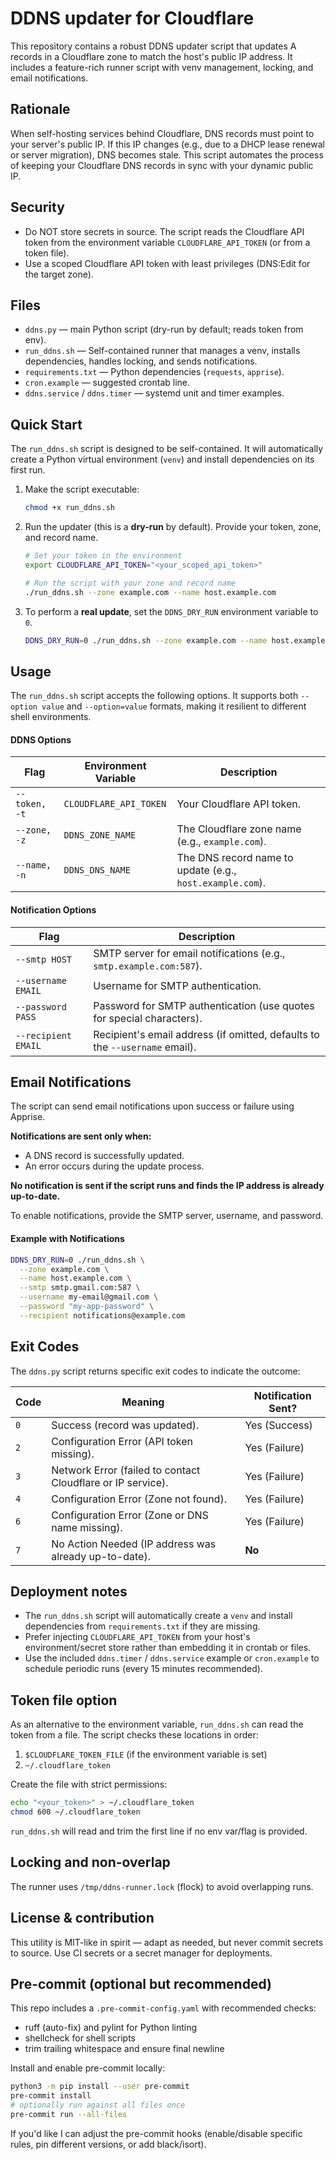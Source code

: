 # DDNS updater for Cloudflare

This repository contains a robust DDNS updater script that updates A records
in a Cloudflare zone to match the host's public IP address. It includes a
feature-rich runner script with venv management, locking, and email
notifications.

Rationale
---------
When self-hosting services behind Cloudflare, DNS records must point to your
server's public IP. If this IP changes (e.g., due to a DHCP lease renewal or
server migration), DNS becomes stale. This script automates the process of
keeping your Cloudflare DNS records in sync with your dynamic public IP.

Security
--------
- Do NOT store secrets in source. The script reads the Cloudflare API token
  from the environment variable `CLOUDFLARE_API_TOKEN` (or from a token file).
- Use a scoped Cloudflare API token with least privileges (DNS:Edit for the
  target zone).

Files
-----
- `ddns.py` — main Python script (dry-run by default; reads token from env).
- `run_ddns.sh` — Self-contained runner that manages a venv, installs dependencies, handles locking, and sends notifications.
- `requirements.txt` — Python dependencies (`requests`, `apprise`).
- `cron.example` — suggested crontab line.
- `ddns.service` / `ddns.timer` — systemd unit and timer examples.

Quick Start
-----------
The `run_ddns.sh` script is designed to be self-contained. It will automatically
create a Python virtual environment (`venv`) and install dependencies on its
first run.

1.  Make the script executable:
    ```bash
    chmod +x run_ddns.sh
    ```

2.  Run the updater (this is a **dry-run** by default). Provide your token, zone, and record name.
    ```bash
    # Set your token in the environment
    export CLOUDFLARE_API_TOKEN="<your_scoped_api_token>"

    # Run the script with your zone and record name
    ./run_ddns.sh --zone example.com --name host.example.com
    ```

3.  To perform a **real update**, set the `DDNS_DRY_RUN` environment variable to `0`.
    ```bash
    DDNS_DRY_RUN=0 ./run_ddns.sh --zone example.com --name host.example.com
    ```

Usage
-----
The `run_ddns.sh` script accepts the following options. It supports both `--option value` and `--option=value` formats, making it resilient to different shell environments.

#### DDNS Options

| Flag | Environment Variable | Description |
|---|---|---|
| `--token, -t` | `CLOUDFLARE_API_TOKEN` | Your Cloudflare API token. |
| `--zone, -z` | `DDNS_ZONE_NAME` | The Cloudflare zone name (e.g., `example.com`). |
| `--name, -n` | `DDNS_DNS_NAME` | The DNS record name to update (e.g., `host.example.com`). |

#### Notification Options

| Flag | Description |
|---|---|
| `--smtp HOST` | SMTP server for email notifications (e.g., `smtp.example.com:587`). |
| `--username EMAIL` | Username for SMTP authentication. |
| `--password PASS` | Password for SMTP authentication (use quotes for special characters). |
| `--recipient EMAIL` | Recipient's email address (if omitted, defaults to the `--username` email). |

Email Notifications
-------------------
The script can send email notifications upon success or failure using Apprise.

**Notifications are sent only when:**
- A DNS record is successfully updated.
- An error occurs during the update process.

**No notification is sent if the script runs and finds the IP address is already up-to-date.**

To enable notifications, provide the SMTP server, username, and password.

#### Example with Notifications
```bash
DDNS_DRY_RUN=0 ./run_ddns.sh \
  --zone example.com \
  --name host.example.com \
  --smtp smtp.gmail.com:587 \
  --username my-email@gmail.com \
  --password "my-app-password" \
  --recipient notifications@example.com
```

Exit Codes
----------
The `ddns.py` script returns specific exit codes to indicate the outcome:

| Code | Meaning | Notification Sent? |
|---|---|---|
| `0` | Success (record was updated). | Yes (Success) |
| `2` | Configuration Error (API token missing). | Yes (Failure) |
| `3` | Network Error (failed to contact Cloudflare or IP service). | Yes (Failure) |
| `4` | Configuration Error (Zone not found). | Yes (Failure) |
| `6` | Configuration Error (Zone or DNS name missing). | Yes (Failure) |
| `7` | No Action Needed (IP address was already up-to-date). | **No** |

Deployment notes
----------------
- The `run_ddns.sh` script will automatically create a `venv` and install dependencies from `requirements.txt` if they are missing.
- Prefer injecting `CLOUDFLARE_API_TOKEN` from your host's environment/secret
  store rather than embedding it in crontab or files.
- Use the included `ddns.timer` / `ddns.service` example or `cron.example` to
  schedule periodic runs (every 15 minutes recommended).

Token file option
-----------------
As an alternative to the environment variable, `run_ddns.sh` can read the token
from a file. The script checks these locations in order:
1. `$CLOUDFLARE_TOKEN_FILE` (if the environment variable is set)
2. `~/.cloudflare_token`

Create the file with strict permissions:

```bash
echo "<your_token>" > ~/.cloudflare_token
chmod 600 ~/.cloudflare_token
```

`run_ddns.sh` will read and trim the first line if no env var/flag is provided.

Locking and non-overlap
------------------------
The runner uses `/tmp/ddns-runner.lock` (flock) to avoid overlapping runs.

License & contribution
----------------------
This utility is MIT-like in spirit — adapt as needed, but never commit
secrets to source. Use CI secrets or a secret manager for deployments.

Pre-commit (optional but recommended)
------------------------------------
This repo includes a `.pre-commit-config.yaml` with recommended checks:

- ruff (auto-fix) and pylint for Python linting
- shellcheck for shell scripts
- trim trailing whitespace and ensure final newline

Install and enable pre-commit locally:

```bash
python3 -m pip install --user pre-commit
pre-commit install
# optionally run against all files once
pre-commit run --all-files
```

If you'd like I can adjust the pre-commit hooks (enable/disable specific
rules, pin different versions, or add black/isort).
